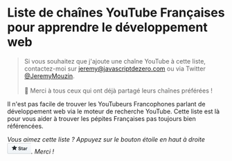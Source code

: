 # Liste de chaînes YouTube Françaises pour apprendre le développement web

> Si vous souhaitez que j'ajoute une chaîne YouTube à cette liste, contactez-moi sur jeremy@javascriptdezero.com ou via Twitter [@JeremyMouzin](https://twitter.com/jeremymouzin). <br/><br/>👋 Merci à tous ceux qui ont déjà partagé leurs chaînes préférées !

Il n'est pas facile de trouver les YouTubeurs Francophones parlant de développement web via le moteur de recherche YouTube. Cette liste est là pour vous aider à trouver les pépites Françaises pas toujours bien référencées.

*Vous aimez cette liste ? Appuyez sur le bouton étoile en haut à droite <img alt="bouton étoile github" src="images/star-github.jpg" height="25">. Merci !*

